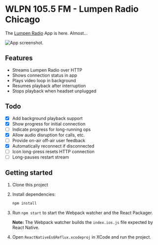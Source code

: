 # WLPN 105.5 FM - Lumpen Radio Chicago

The [Lumpen Radio](http://lumpenradio.com) App is here. Almost...

![App screenshot.](https://github.com/jhabdas/react-native-es6-reflux/blob/master/screenshot.png)

## Features

- Streams Lumpen Radio over HTTP
- Shows connection status in app
- Plays video loop in background
- Resumes playback after interruption
- Stops playback when headset unplugged

## Todo

- [x] Add background playback support
- [x] Show progress for initial connection
- [ ] Indicate progress for long-running ops
- [x] Allow audio disruption for calls, etc.
- [ ] Provide on-air off-air user feedback
- [x] Automatically reconnect if disconnected
- [ ] Icon long-press resets HTTP connection
- [ ] Long-pauses restart stream

## Getting started

1. Clone this project
2. Install dependencies:

    ```sh
    npm install
    ```

3. Run `npm start` to start the Webpack watcher and the React Packager.

   **Note:** The Webpack watcher builds the `index.ios.js` file expected by React Native.

4. Open `ReactNativeEs6Reflux.xcodeproj` in XCode and run the project.
